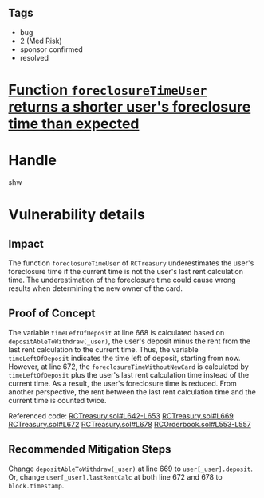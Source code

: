 ## Tags

- bug
- 2 (Med Risk)
- sponsor confirmed
- resolved

# [Function `foreclosureTimeUser` returns a shorter user's foreclosure time than expected](https://github.com/code-423n4/2021-06-realitycards-findings/issues/171) 

# Handle

shw


# Vulnerability details

## Impact

The function `foreclosureTimeUser` of `RCTreasury` underestimates the user's foreclosure time if the current time is not the user's last rent calculation time. The underestimation of the foreclosure time could cause wrong results when determining the new owner of the card.

## Proof of Concept

The variable `timeLeftOfDeposit` at line 668 is calculated based on `depositAbleToWithdraw(_user)`, the user's deposit minus the rent from the last rent calculation to the current time. Thus, the variable `timeLeftOfDeposit` indicates the time left of deposit, starting from now. However, at line 672, the `foreclosureTimeWithoutNewCard` is calculated by `timeLeftOfDeposit` plus the user's last rent calculation time instead of the current time. As a result, the user's foreclosure time is reduced. From another perspective, the rent between the last rent calculation time and the current time is counted twice.

Referenced code:
[RCTreasury.sol#L642-L653](https://github.com/code-423n4/2021-06-realitycards/blob/main/contracts/RCTreasury.sol#L642-L653)
[RCTreasury.sol#L669](https://github.com/code-423n4/2021-06-realitycards/blob/main/contracts/RCTreasury.sol#L669)
[RCTreasury.sol#L672](https://github.com/code-423n4/2021-06-realitycards/blob/main/contracts/RCTreasury.sol#L672)
[RCTreasury.sol#L678](https://github.com/code-423n4/2021-06-realitycards/blob/main/contracts/RCTreasury.sol#L678)
[RCOrderbook.sol#L553-L557](https://github.com/code-423n4/2021-06-realitycards/blob/main/contracts/RCOrderbook.sol#L553-L557)

## Recommended Mitigation Steps

Change `depositAbleToWithdraw(_user)` at line 669 to `user[_user].deposit`. Or, change `user[_user].lastRentCalc` at both line 672 and 678 to `block.timestamp`.

